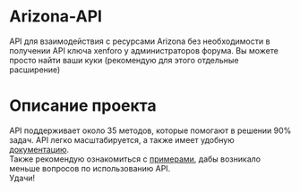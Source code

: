 # Arizona-API
API для взаимодействия с ресурсами Arizona без необходимости в получении API ключа xenforo у администраторов форума. Вы можете просто найти ваши куки (рекомендую для этого отдельные расширение)

# Описание проекта
API поддерживает около 35 методов, которые помогают в решении 90% задач. API легко масштабируется, а также имеет удобную [документацию](https://tastybread123.github.io/Arizona-API/arz_api.html).  
Также рекомендую ознакомиться с [примерами](https://github.com/TastyBread123/Arizona-API/tree/main/examples), дабы возникало меньше вопросов по использованию API.  
Удачи!
